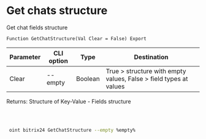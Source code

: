 ﻿---
sidebar_position: 18
---

# Get chats structure
 Get chat fields structure



`Function GetChatStructure(Val Clear = False) Export`

 | Parameter | CLI option | Type | Destination |
 |-|-|-|-|
 | Clear | --empty | Boolean | True > structure with empty values, False > field types at values |

 
 Returns: Structure of Key-Value - Fields structure 

<br/>




	


```sh title="CLI command example"
 
 oint bitrix24 GetChatStructure --empty %empty%

```


